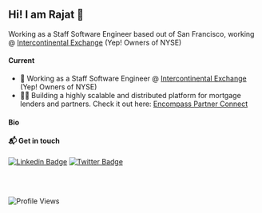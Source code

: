 ## Hi! I am Rajat 👋

Working as a Staff Software Engineer based out of San Francisco, working @ [Intercontinental Exchange](https://www.icemortgagetechnology.com) (Yep! Owners of NYSE)


#### Current
- :telescope: Working as a Staff Software Engineer @ [Intercontinental Exchange](https://www.icemortgagetechnology.com) (Yep! Owners of NYSE)
- :man_technologist: Building a highly scalable and distributed platform for mortgage lenders and partners. Check it out here: [Encompass Partner Connect](https://docs.partnerconnect.elliemae.com/partnerconnect)


#### Bio


<!--
**RajatArora08/RajatArora08** is a ✨ _special_ ✨ repository because its `README.md` (this file) appears on your GitHub profile.

Here are some ideas to get you started:

- 🔭 I’m currently working on ...
- 🌱 I’m currently learning ...
- 👯 I’m looking to collaborate on ...
- 🤔 I’m looking for help with ...
- 💬 Ask me about ...
- 📫 How to reach me: ...
- 😄 Pronouns: ...
- ⚡ Fun fact: ...
-->

 

#### :mailbox_with_mail: Get in touch
[![Linkedin Badge](https://img.shields.io/badge/-Rajat%20Arora-blue?style=flat-square&logo=Linkedin&logoColor=white&link=https://www.linkedin.com/in/rajatar08/)](https://www.linkedin.com/in/rajatar08)
[![Twitter Badge](https://img.shields.io/badge/-@digital_nomad8-00acee?style=flat&logo=Twitter&logoColor=white)](https://twitter.com/intent/follow?screen_name=digital_nomad8 "Follow on Twitter")

<br/>
<br/>

![Profile Views](https://komarev.com/ghpvc/?username=rajatarora08&color=blue)
